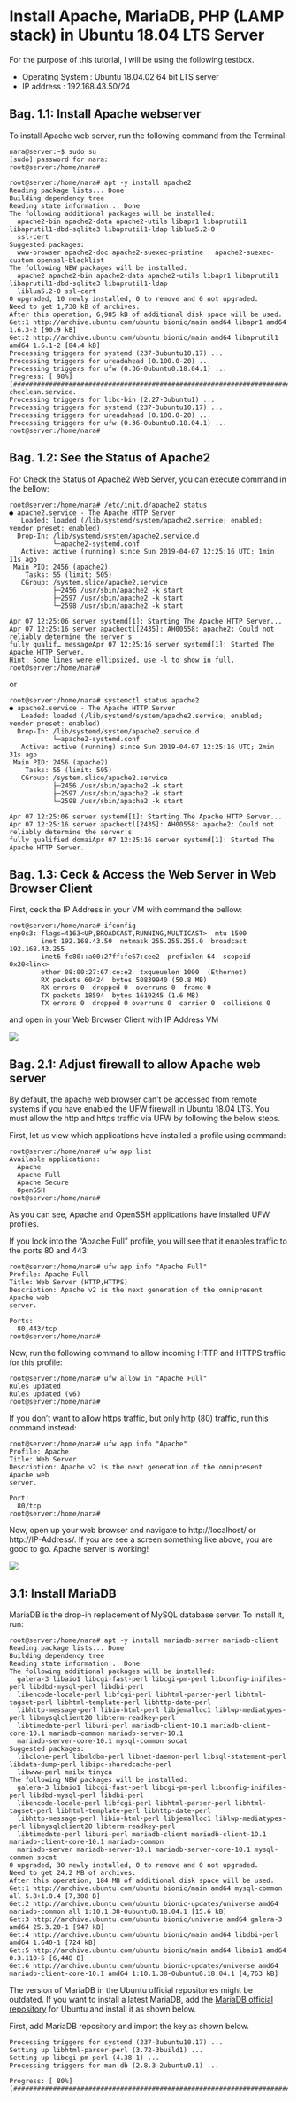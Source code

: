 ﻿# Install Apache, MariaDB, PHP (LAMP stack) in Ubuntu 18.04 LTS Server
For the purpose of this tutorial, I will be using the following testbox.

- Operating System : Ubuntu 18.04.02 64 bit LTS server
- IP address : 192.168.43.50/24

## Bag. 1.1: Install Apache webserver
To install Apache web server, run the following command from the Terminal:

```
nara@server:~$ sudo su
[sudo] password for nara: 
root@server:/home/nara# 

root@server:/home/nara# apt -y install apache2
Reading package lists... Done
Building dependency tree       
Reading state information... Done
The following additional packages will be installed:
  apache2-bin apache2-data apache2-utils libapr1 libaprutil1 libaprutil1-dbd-sqlite3 libaprutil1-ldap liblua5.2-0
  ssl-cert
Suggested packages:
  www-browser apache2-doc apache2-suexec-pristine | apache2-suexec-custom openssl-blacklist
The following NEW packages will be installed:
  apache2 apache2-bin apache2-data apache2-utils libapr1 libaprutil1 libaprutil1-dbd-sqlite3 libaprutil1-ldap
  liblua5.2-0 ssl-cert
0 upgraded, 10 newly installed, 0 to remove and 0 not upgraded.
Need to get 1,730 kB of archives.
After this operation, 6,985 kB of additional disk space will be used.
Get:1 http://archive.ubuntu.com/ubuntu bionic/main amd64 libapr1 amd64 1.6.3-2 [90.9 kB]
Get:2 http://archive.ubuntu.com/ubuntu bionic/main amd64 libaprutil1 amd64 1.6.1-2 [84.4 kB]
Processing triggers for systemd (237-3ubuntu10.17) ...
Processing triggers for ureadahead (0.100.0-20) ...
Processing triggers for ufw (0.36-0ubuntu0.18.04.1) ...
Progress: [ 98%] [########################################################################################..]
checlean.service.
Processing triggers for libc-bin (2.27-3ubuntu1) ...
Processing triggers for systemd (237-3ubuntu10.17) ...
Processing triggers for ureadahead (0.100.0-20) ...
Processing triggers for ufw (0.36-0ubuntu0.18.04.1) ...
root@server:/home/nara# 
```

## Bag. 1.2: See the Status of Apache2
For Check the Status of Apache2 Web Server, you can execute command in the bellow:

```
root@server:/home/nara# /etc/init.d/apache2 status
● apache2.service - The Apache HTTP Server
   Loaded: loaded (/lib/systemd/system/apache2.service; enabled; vendor preset: enabled)
  Drop-In: /lib/systemd/system/apache2.service.d
           └─apache2-systemd.conf
   Active: active (running) since Sun 2019-04-07 12:25:16 UTC; 1min 11s ago
 Main PID: 2456 (apache2)
    Tasks: 55 (limit: 505)
   CGroup: /system.slice/apache2.service
           ├─2456 /usr/sbin/apache2 -k start
           ├─2597 /usr/sbin/apache2 -k start
           └─2598 /usr/sbin/apache2 -k start

Apr 07 12:25:06 server systemd[1]: Starting The Apache HTTP Server...
Apr 07 12:25:16 server apachectl[2435]: AH00558: apache2: Could not reliably determine the server's 
fully qualif… messageApr 07 12:25:16 server systemd[1]: Started The Apache HTTP Server.
Hint: Some lines were ellipsized, use -l to show in full.
root@server:/home/nara# 
```
or
```
root@server:/home/nara# systemctl status apache2
● apache2.service - The Apache HTTP Server
   Loaded: loaded (/lib/systemd/system/apache2.service; enabled; vendor preset: enabled)
  Drop-In: /lib/systemd/system/apache2.service.d
           └─apache2-systemd.conf
   Active: active (running) since Sun 2019-04-07 12:25:16 UTC; 2min 31s ago
 Main PID: 2456 (apache2)
    Tasks: 55 (limit: 505)
   CGroup: /system.slice/apache2.service
           ├─2456 /usr/sbin/apache2 -k start
           ├─2597 /usr/sbin/apache2 -k start
           └─2598 /usr/sbin/apache2 -k start

Apr 07 12:25:06 server systemd[1]: Starting The Apache HTTP Server...
Apr 07 12:25:16 server apachectl[2435]: AH00558: apache2: Could not reliably determine the server's 
fully qualified domaiApr 07 12:25:16 server systemd[1]: Started The Apache HTTP Server.
```

## Bag. 1.3: Ceck & Access the Web Server in Web Browser Client
First, ceck the IP Address in your VM with command the bellow:
```
root@server:/home/nara# ifconfig 
enp0s3: flags=4163<UP,BROADCAST,RUNNING,MULTICAST>  mtu 1500
        inet 192.168.43.50  netmask 255.255.255.0  broadcast 192.168.43.255
        inet6 fe80::a00:27ff:fe67:cee2  prefixlen 64  scopeid 0x20<link>
        ether 08:00:27:67:ce:e2  txqueuelen 1000  (Ethernet)
        RX packets 60424  bytes 50839940 (50.8 MB)
        RX errors 0  dropped 0  overruns 0  frame 0
        TX packets 18594  bytes 1619245 (1.6 MB)
        TX errors 0  dropped 0 overruns 0  carrier 0  collisions 0
```
and open in your Web Browser Client with IP Address VM

<img src="https://github.com/codedadu/Linux-Bash-Config/blob/master/Ubuntu%20Server%2018.04.x%20LTS/captures/webserver.PNG"/>

## Bag. 2.1: Adjust firewall to allow Apache web server
By default, the apache web browser can’t be accessed from remote systems if you have enabled the UFW firewall in Ubuntu 18.04 LTS. 
You must allow the http and https traffic via UFW by following the below steps.

First, let us view which applications have installed a profile using command:
```
root@server:/home/nara# ufw app list
Available applications:
  Apache
  Apache Full
  Apache Secure
  OpenSSH
root@server:/home/nara# 
```
As you can see, Apache and OpenSSH applications have installed UFW profiles.

If you look into the “Apache Full” profile, you will see that it enables traffic to the ports 80 and 443:
```
root@server:/home/nara# ufw app info "Apache Full"
Profile: Apache Full
Title: Web Server (HTTP,HTTPS)
Description: Apache v2 is the next generation of the omnipresent Apache web
server.

Ports:
  80,443/tcp
root@server:/home/nara# 
```
Now, run the following command to allow incoming HTTP and HTTPS traffic for this profile:
```
root@server:/home/nara# ufw allow in "Apache Full"
Rules updated
Rules updated (v6)
root@server:/home/nara# 
```
If you don’t want to allow https traffic, but only http (80) traffic, run this command instead:
```
root@server:/home/nara# ufw app info "Apache"
Profile: Apache
Title: Web Server
Description: Apache v2 is the next generation of the omnipresent Apache web
server.

Port:
  80/tcp
root@server:/home/nara# 
```
Now, open up your web browser and navigate to http://localhost/ or http://IP-Address/.
If you are see a screen something like above, you are good to go. Apache server is working!

<img src="https://github.com/codedadu/Linux-Bash-Config/blob/master/Ubuntu%20Server%2018.04.x%20LTS/captures/webserver-after-ufw.PNG"/>

## 3.1: Install MariaDB
MariaDB is the drop-in replacement of MySQL database server.
To install it, run:
```
root@server:/home/nara# apt -y install mariadb-server mariadb-client
Reading package lists... Done
Building dependency tree       
Reading state information... Done
The following additional packages will be installed:
  galera-3 libaio1 libcgi-fast-perl libcgi-pm-perl libconfig-inifiles-perl libdbd-mysql-perl libdbi-perl
  libencode-locale-perl libfcgi-perl libhtml-parser-perl libhtml-tagset-perl libhtml-template-perl libhttp-date-perl
  libhttp-message-perl libio-html-perl libjemalloc1 liblwp-mediatypes-perl libmysqlclient20 libterm-readkey-perl
  libtimedate-perl liburi-perl mariadb-client-10.1 mariadb-client-core-10.1 mariadb-common mariadb-server-10.1
  mariadb-server-core-10.1 mysql-common socat
Suggested packages:
  libclone-perl libmldbm-perl libnet-daemon-perl libsql-statement-perl libdata-dump-perl libipc-sharedcache-perl
  libwww-perl mailx tinyca
The following NEW packages will be installed:
  galera-3 libaio1 libcgi-fast-perl libcgi-pm-perl libconfig-inifiles-perl libdbd-mysql-perl libdbi-perl
  libencode-locale-perl libfcgi-perl libhtml-parser-perl libhtml-tagset-perl libhtml-template-perl libhttp-date-perl
  libhttp-message-perl libio-html-perl libjemalloc1 liblwp-mediatypes-perl libmysqlclient20 libterm-readkey-perl
  libtimedate-perl liburi-perl mariadb-client mariadb-client-10.1 mariadb-client-core-10.1 mariadb-common
  mariadb-server mariadb-server-10.1 mariadb-server-core-10.1 mysql-common socat
0 upgraded, 30 newly installed, 0 to remove and 0 not upgraded.
Need to get 24.2 MB of archives.
After this operation, 184 MB of additional disk space will be used.
Get:1 http://archive.ubuntu.com/ubuntu bionic/main amd64 mysql-common all 5.8+1.0.4 [7,308 B]
Get:2 http://archive.ubuntu.com/ubuntu bionic-updates/universe amd64 mariadb-common all 1:10.1.38-0ubuntu0.18.04.1 [15.6 kB]
Get:3 http://archive.ubuntu.com/ubuntu bionic/universe amd64 galera-3 amd64 25.3.20-1 [947 kB]
Get:4 http://archive.ubuntu.com/ubuntu bionic/main amd64 libdbi-perl amd64 1.640-1 [724 kB]
Get:5 http://archive.ubuntu.com/ubuntu bionic/main amd64 libaio1 amd64 0.3.110-5 [6,448 B]
Get:6 http://archive.ubuntu.com/ubuntu bionic-updates/universe amd64 mariadb-client-core-10.1 amd64 1:10.1.38-0ubuntu0.18.04.1 [4,763 kB]
```
The version of MariaDB in the Ubuntu official repositories might be outdated. If you want to install a latest MariaDB, 
add the <a href="https://downloads.mariadb.org/mariadb/repositories/#mirror=Beritagar&distro=Ubuntu&distro_release=bionic--ubuntu_bionic&version=10.3">MariaDB official repository</a> for Ubuntu and install it as shown below.

First, add MariaDB repository and import the key as shown below.
```
Processing triggers for systemd (237-3ubuntu10.17) ...
Setting up libhtml-parser-perl (3.72-3build1) ...
Setting up libcgi-pm-perl (4.38-1) ...
Processing triggers for man-db (2.8.3-2ubuntu0.1) ...

Progress: [ 80%] [############################################################################....................] 
```